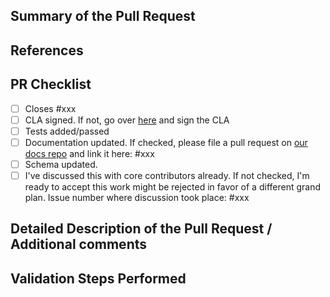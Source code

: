 <!-- Enter a brief description/summary of your PR here. What does it fix/what does it change/how was it tested (even manually, if necessary)? -->

## Summary of the Pull Request

<!-- Other than the issue solved, is this relevant to any other issues/existing PRs? -->

## References

<!-- Please review the items on the PR checklist before submitting-->

## PR Checklist

* [ ] Closes #xxx
* [ ] CLA signed. If not, go over [here](https://cla.opensource.microsoft.com/microsoft/Terminal) and sign the CLA
* [ ] Tests added/passed
* [ ] Documentation updated. If checked, please file a pull request on [our docs repo](https://github.com/MicrosoftDocs/terminal)
  and link it here: #xxx
* [ ] Schema updated.
* [ ] I've discussed this with core contributors already. If not checked, I'm ready to accept this work might be rejected in favor
  of a different grand plan. Issue number where discussion took place: #xxx

<!-- Provide a more detailed description of the PR, other things fixed or any additional comments/features here -->

## Detailed Description of the Pull Request / Additional comments

<!-- Describe how you validated the behavior. Add automated tests wherever possible, but list manual validation steps taken as well -->

## Validation Steps Performed
